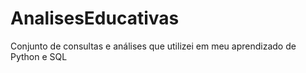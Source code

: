 # AnalisesEducativas
Conjunto de consultas e análises que utilizei em meu aprendizado de Python e SQL 
